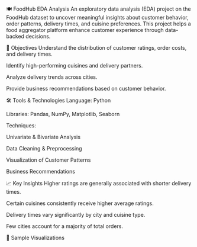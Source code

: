 🍽️ FoodHub EDA Analysis
An exploratory data analysis (EDA) project on the FoodHub dataset to uncover meaningful insights about customer behavior, order patterns, delivery times, and cuisine preferences. This project helps a food aggregator platform enhance customer experience through data-backed decisions.

📌 Objectives
Understand the distribution of customer ratings, order costs, and delivery times.

Identify high-performing cuisines and delivery partners.

Analyze delivery trends across cities.

Provide business recommendations based on customer behavior.

🛠️ Tools & Technologies
Language: Python

Libraries: Pandas, NumPy, Matplotlib, Seaborn

Techniques:

Univariate & Bivariate Analysis

Data Cleaning & Preprocessing

Visualization of Customer Patterns

Business Recommendations

📈 Key Insights
Higher ratings are generally associated with shorter delivery times.

Certain cuisines consistently receive higher average ratings.

Delivery times vary significantly by city and cuisine type.

Few cities account for a majority of total orders.

🧪 Sample Visualizations
